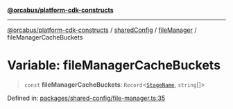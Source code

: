[**@orcabus/platform-cdk-constructs**](../../../../../../README.md)

***

[@orcabus/platform-cdk-constructs](../../../../../../README.md) / [sharedConfig](../../../README.md) / [fileManager](../README.md) / fileManagerCacheBuckets

# Variable: fileManagerCacheBuckets

> `const` **fileManagerCacheBuckets**: `Record`\<[`StageName`](../../account/type-aliases/StageName.md), `string`[]\>

Defined in: [packages/shared-config/file-manager.ts:35](https://github.com/OrcaBus/platform-cdk-constructs/blob/main/packages/shared-config/file-manager.ts#L35)

